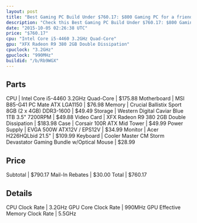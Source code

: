 ```yaml
---
layout: post
title: "Best Gaming PC Build Under $760.17: $800 Gaming PC for a friend who switched from consoles"
description: "Check this Best Gaming PC Build Under $760.17: $800 Gaming PC for a friend who switched from consoles. CPU: Intel Core i5-4460 3.2GHz Quad-Core, Motherboard: MSI B85-G41 P"
date: "2015-10-05 02:26:38 UTC"
price: "$760.17"
cpu: "Intel Core i5-4460 3.2GHz Quad-Core"
gpu: "XFX Radeon R9 380 2GB Double Dissipation"
cpuclock: "3.2GHz"
gpuclock: "990MHz"
buildid: "/b/Rb9WGX"
---
```


## Parts

CPU | Intel Core i5-4460 3.2GHz Quad-Core | $175.88
Motherboard | MSI B85-G41 PC Mate ATX LGA1150 | $76.98
Memory | Crucial Ballistix Sport 8GB (2 x 4GB) DDR3-1600 | $49.49
Storage | Western Digital Caviar Blue 1TB 3.5" 7200RPM | $49.88
Video Card | XFX Radeon R9 380 2GB Double Dissipation | $183.98
Case | Corsair 100R ATX Mid Tower | $49.99
Power Supply | EVGA 500W ATX12V / EPS12V | $34.99
Monitor | Acer H226HQLbid 21.5" | $109.99
Keyboard | Cooler Master CM Storm Devastator Gaming Bundle w/Optical Mouse | $28.99

## Price

Subtotal | $790.17
Mail-In Rebates | $30.00
Total | $760.17

## Details

CPU Clock Rate | 3.2GHz
GPU Core Clock Rate | 990MHz
GPU Effective Memory Clock Rate | 5.5GHz